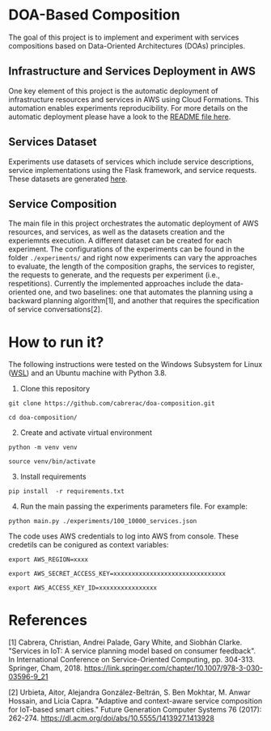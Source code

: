 # DOA-Based Composition

The goal of this project is to implement and experiment with services compositions based on Data-Oriented Architectures (DOAs) principles.

## Infrastructure and Services Deployment in AWS

One key element of this project is the automatic deployment of infrastructure resources and services in AWS using Cloud Formations. This automation enables experiments reproducibility. For more details on the automatic deployment please have a look to the [README file here](https://github.com/cabrerac/doa-composition/tree/main/deployment). 

## Services Dataset

Experiments use datasets of services which include service descriptions, service implementations using the Flask framework, and service requests. These datasets are generated [here](https://github.com/cabrerac/doa-composition/blob/main/datasets/generator.py).

## Service Composition

The main file in this project orchestrates the automatic deployment of AWS resources, and services, as well as the datasets creation and the experiemnts execution. A different dataset can be created for each experiment. The configurations of the experiments can be found in the folder `./experiments/` and right now experiments can vary the approaches to evaluate, the length of the composition graphs, the services to register, the requests to generate, and the requests per experiment (i.e., respetitions). Currently the implemented approaches include the data-oriented one, and two baselines: one that automates the planning using a backward planning algorithm[1], and another that requires the specification of service conversations[2].

# How to run it?

The following instructions were tested on the Windows Subsystem for Linux ([WSL](https://docs.microsoft.com/en-us/windows/wsl/install)) and an Ubuntu machine with Python 3.8.

1. Clone this repository

```
git clone https://github.com/cabrerac/doa-composition.git
```
```
cd doa-composition/
```

2. Create and activate virtual environment 

```
python -m venv venv
```
```
source venv/bin/activate
```

3. Install requirements

```
pip install  -r requirements.txt
```

4. Run the main passing the experiments parameters file. For example:

```
python main.py ./experiments/100_10000_services.json
```

The code uses AWS credentials to log into AWS from console. These credetils can be conigured as context variables:

`export AWS_REGION=xxxx`

`export AWS_SECRET_ACCESS_KEY=xxxxxxxxxxxxxxxxxxxxxxxxxxxxxxx`

`export AWS_ACCESS_KEY_ID=xxxxxxxxxxxxxxxx`

# References

[1] Cabrera, Christian, Andrei Palade, Gary White, and Siobhán Clarke. "Services in IoT: A service planning model based on consumer feedback". In International Conference on Service-Oriented Computing, pp. 304-313. Springer, Cham, 2018. https://link.springer.com/chapter/10.1007/978-3-030-03596-9_21 

[2] Urbieta, Aitor, Alejandra González-Beltrán, S. Ben Mokhtar, M. Anwar Hossain, and Licia Capra. "Adaptive and context-aware service composition for IoT-based smart cities." Future Generation Computer Systems 76 (2017): 262-274. https://dl.acm.org/doi/abs/10.5555/1413927.1413928
